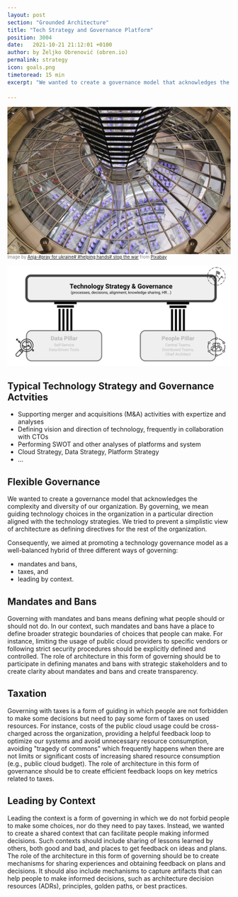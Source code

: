 ```yaml
---
layout: post
section: "Grounded Architecture"
title: "Tech Strategy and Governance Platform"
position: 3004
date:   2021-10-21 21:12:01 +0100
author: by Željko Obrenović (obren.io)
permalink: strategy
icon: goals.png
timetoread: 15 min
excerpt: "We wanted to create a governance model that acknowledges the complexity and diversity of our organization. We aimed at promoting a technology governance model as a well-balanced hybrid of three different ways of governing: mandates and bans, taxes, and leading by context."

---
```

![](assets/images/arch/parliament-366199_1920.jpg)
<div style="font-size: 70%; margin-top: -16px; color: grey; margin-bottom: 12px">
Image by <a href="https://pixabay.com/users/cocoparisienne-127419/?utm_source=link-attribution&amp;utm_medium=referral&amp;utm_campaign=image&amp;utm_content=366199">Anja-#pray for ukraine# #helping hands# stop the war</a> from <a href="https://pixabay.com/?utm_source=link-attribution&amp;utm_medium=referral&amp;utm_campaign=image&amp;utm_content=366199">Pixabay</a>
</div>


![](assets/images/model-strategy.png)

## Typical Technology Strategy and Governance Actvities

* Supporting merger and acquisitions (M&A) activities with expertize and analyses
* Defining vision and direction of technology, frequently in collaboration with CTOs
* Performing SWOT and other analyses of platforms and system
* Cloud Strategy, Data Strategy, Platform Strategy
* ...

## Flexible Governance

We wanted to create a governance model that acknowledges the complexity and diversity of our organization. By governing, we mean guiding technology choices in the organization in a particular direction aligned with the technology strategies. We tried to prevent a simplistic view of architecture as defining directives for the rest of the organization.

Consequently, we aimed at promoting a technology governance model as a well-balanced hybrid of three different ways of governing:
* mandates and bans,
* taxes, and
* leading by context.


## Mandates and Bans

Governing with mandates and bans means defining what people should or should not do. In our context, such mandates and bans have a place to define broader strategic boundaries of choices that people can make. For instance, limiting the usage of public cloud providers to specific vendors or following strict security procedures should be explicitly defined and controlled. The role of architecture in this form of governing should be to participate in defining manates and bans with strategic stakeholders and to create clarity about mandates and bans and create transparency.


## Taxation

Governing with taxes is a form of guiding in which people are not forbidden to make some decisions but need to pay some form of taxes on used resources. For instance, costs of the public cloud usage could be cross-charged across the organization, providing a helpful feedback loop to optimize our systems and avoid unnecessary resource consumption, avoiding "tragedy of commons" which frequently happens when there are not limits or significant costs of increasing shared resource consumption (e.g., public cloud budget). The role of architecture in this form of governance should be to create efficient feedback loops on key metrics related to taxes.


## Leading by Context

Leading the context is a form of governing in which we do not forbid people to make some choices, nor do they need to pay taxes. Instead, we wanted to create a shared context that can facilitate people making informed decisions. Such contexts should include sharing of lessons learned by others, both good and bad, and places to get feedback on ideas and plans. The role of the architecture in this form of governing should be to create mechanisms for sharing experiences and obtaining feedback on plans and decisions. It should also include mechanisms to capture artifacts that can help people to make informed decisions, such as architecture decision resources (ADRs), principles, golden paths, or best practices.
